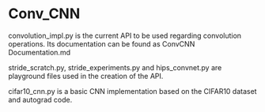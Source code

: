 # Conv_CNN

convolution_impl.py is the current API to be used regarding convolution operations. Its documentation can be found as ConvCNN Documentation.md

stride_scratch.py, stride_experiments.py and hips_convnet.py are playground files used in the creation of the API.

cifar10_cnn.py is a basic CNN implementation based on the CIFAR10 dataset and autograd code.
